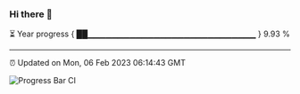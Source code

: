 ### Hi there 👋

⏳ Year progress { ██▁▁▁▁▁▁▁▁▁▁▁▁▁▁▁▁▁▁▁▁▁▁▁▁▁▁▁▁ } 9.93 %

---

⏰ Updated on Mon, 06 Feb 2023 06:14:43 GMT

![Progress Bar CI](https://github.com/liununu/liununu/workflows/Progress%20Bar%20CI/badge.svg)
